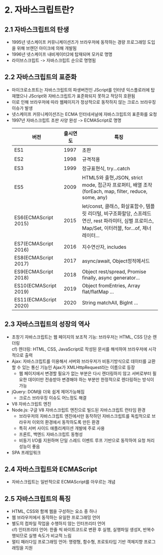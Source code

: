 # 2. 자바스크립트란?

## 2.1 자바스크립트의 탄생

- 1995년 넷스케이프 커뮤니케이션즈가 브라우저에 동작하는 경량 프로그래밍 도입을 위해 브렌던 아이크에 의해 개발됨
- 1996년 넷스케이프 내비게이터2에 탑재되며 모카로 명명
- 라이브스크립트 -> 자바스크립트 순으로 명명됨

## 2.2 자바스크립트의 표준화

- 마이크로소프트는 자바스크립트의 파생버전인 JScript를 인터넷 익스플로러에 탑재했으나 JScript와 자바스크립트가 표준화되지 못하고 적당히 호환됨
- 이로 인해 브라우저에 따라 웹페이지가 정상적으로 동작하지 않는 크로스 브라우징 이슈가 발생
- 넷스케이프 커뮤니케이션즈는 ECMA 인터네셔널에 자바스크립트의 표준화를 요청
- 1997년 자바스크립트 초판 사양 완성 -> ECMAScript로 명명
  <table>
  <thead>
  <tr><th>버전</th><th>출시연도</th><th>특징</th></tr>
  <thead>
  <tbody>
  <tr><td>ES1</td><td>1997</td><td>초판</td></tr>
  <tr><td>ES2</td><td>1998</td><td>규격적용</td></tr>
  <tr><td>ES3</td><td>1999</td><td>정규표현식, try...catch</td></tr>
  <tr><td>ES5</td><td>2009</td><td>HTML5와 출현,JSON, strict mode, 접근자 프로퍼티, 배열 조작 (forEach, map, filter, reduce, some, any) </td></tr>
  <tr><td>ES6(ECMAScript 2015)</td><td>2015</td><td>let/const, 클래스, 화살표함수, 템플릿 리더털, 비구조화할당, 스프레드 연산, rest 파라미터, 심벌 프로미스, Map/Set, 이터러블, for...of, 제너레이터...</td></tr>
  <tr><td>ES7(ECMAScript 2016)</td><td>2016</td><td>지수연산자, includes</td></tr>
  <tr><td>ES8(ECMAScript 2017)</td><td>2017</td><td>async/await, Object정적메서드</td></tr>
  <tr><td>ES9(ECMAScript 2018)</td><td>2018</td><td>Object rest/spread, Promise finally, async generator...</td></tr>
  <tr><td>ES10(ECMAScript 2019)</td><td>2019</td><td>Object fromEntries, Array flat/flatMap ...</td></tr>
  <tr><td>ES11(ECMAScript 2020)</td><td>2020</td><td>String matchAll, BigInt ...</td></tr>
  </tbody>
  </table>

## 2.3 자바스크립트의 성장의 역사

- 초창기 자바스크립트는 웹 페이지의 보조적 기능: 브라우저는 HTML, CSS 단순 렌더링 <br/>
  cf) 렌더링: HTML, CSS, JavaScript로 작성된 문서를 해석하여 브라우저에 시각적으로 출력
- Ajax: 자바스크립트를 이용해서 서버와 브라우저가 비동기방식으로 데이터를 교환할 수 있는 통신 기능인 Ajax가 XMLHttpRequest라는 이름으로 등장
  - 웹 페이지에서 변경할 필요가 없는 부분은 다시 렌더링하지 않고 서버로부터 필요한 데이터만 전송받아 변경해야 하는 부분만 한정적으로 렌더링하는 방식이 가능
- jQuery: DOM을 더욱 쉽게 제어가능해짐
  - 크로스 브라우징 이슈도 어느정도 해결
- V8 자바스크립트 엔진
- Node.js: 구글 V8 자바스크립트 엔진으로 빌드된 자바스크립트 런타임 환경
  - 브라우저의 자바스크립트 엔진에서만 동작하던 자바스크립트를 독립적으로 브라우저 이외의 환경에서 동작하도록 만든 환경
  - 특히 서버 사이드 애플리케이션 개발에 주로 사용
  - 프론트, 백엔드 자바스크립트 동형성
  - 비동기 I/O를 지원하며 단일 스레드 이벤트 루프 기반으로 동작하여 요청 처리 성능이 좋음
- SPA 프레임워크

## 2.4 자바스크립트와 ECMAScript

- 자바스크립트는 일반적으로 ECMAScript를 아우르는 개념

## 2.5 자바스크립트의 특징

- HTML, CSS와 함께 웹을 구성하는 요소 중 하나
- 웹 브라우저에서 동작하는 유일한 프로그래밍 언어
- 별도의 컴파일 작업을 수행하지 않는 인터프리터 언어 <br>
  cf) 인터프리터 언어: 한줄 씩 바이트코드로 변환 후 실행, 실행파일 생성X, 반복수행되므로 실행 속도가 비교적 느림
- 멀티 패러다임 프로그래밍 언어: 명령형, 함수형, 프로토타입 기반 객체지향 프로그래밍을 지원
